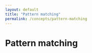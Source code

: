 ```yaml
---
layout: default
title: "Pattern matching"
permalink: /concepts/pattern-matching
---
```


# Pattern matching